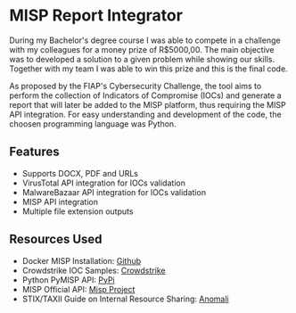 # MISP Report Integrator

During my Bachelor's degree course I was able to compete in a challenge with my colleagues for a money prize of R$5000,00. The main objective was to developed a solution to a given problem while showing our skills. Together with my team I was able to win this prize and this is the final code.  

As proposed by the FIAP's Cybersecurity Challenge, the tool aims to perform the collection of Indicators of Compromise (IOCs) and generate a report that will later be added to the MISP platform, thus requiring the MISP API integration. For easy understanding and development of the code, the choosen programming language was Python. 

## Features

- Supports DOCX, PDF and URLs
- VirusTotal API integration for IOCs validation
- MalwareBazaar API integration for IOCs validation
- MISP API integration
- Multiple file extension outputs

## Resources Used
- Docker MISP Installation: [Github](https://github.com/misp/misp-docker)
- Crowdstrike IOC Samples: [Crowdstrike](https://www.crowdstrike.com/blog/observations-from-the-stellarparticle-campaign/)
- Python PyMISP API: [PyPi](https://pypi.org/project/pymisp/)
- MISP Official API: [Misp Project](https://www.misp-project.org/openapi/)
- STIX/TAXII Guide on Internal Resource Sharing: [Anomali](https://www.anomali.com/pt/resources/what-are-stix-taxii)
